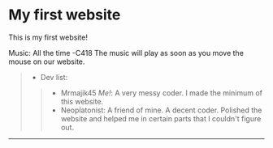 # My first website
This is my first website!

Music: All the time -C418
The music will play as soon as you move the mouse on our website.

> * Dev list:
> > * Mrmajik45 *Me!*: A very messy coder. I made the minimum of this website.
> > * Neoplatonist: A friend of mine. A decent coder. Polished the website and helped me in certain parts that I couldn't figure out.

-------------------------------------------------------------------------------------------------------------------------------------------

